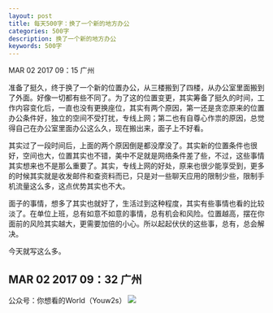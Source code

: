 ```yaml
---
layout: post
title: 每天500字：换了一个新的地方办公
categories: 500字
description: 换了一个新的地方办公
keywords: 500字
---
```


MAR 02 2017  09：15 广州

准备了挺久，终于换了一个新的位置办公，从三楼搬到了四楼，从办公室里面搬到了外面。好像一切都有些不同了。为了这的位置变更，其实筹备了挺久的时间，工作内容变化后，一直也没有更换座位，其实有两个原因，第一还是贪恋原来的位置办公条件好，独立的空间不受打扰，专线上网；第二也有自尊心作祟的原因，总觉得自己在办公室里面办公这么久，现在搬出来，面子上不好看。

其实过了一段时间后，上面的两个原因倒是都没摩没了。其实新的位置条件也很好，空间也大，位置其实也不错，美中不足就是网络条件差了些，不过，这些事情其实想来也不是那么重要了。其实，专线上网的好处，原来也很少能享受到，更多的时候其实就是收发邮件和查资料而已，只是对一些聊天应用的限制少些，限制手机流量这么多，这点优势其实也不大。

面子的事情，想多了其实也就好了，生活过到这种程度，其实有些事情也看的比较淡了。在单位上班，总有如意不如意的事情，总有机会和风险。位置越高，摆在你面前的风险其实越大，更需要加倍的小心。所以起起伏伏的这些事，总有，总会解决。

今天就写这么多。

MAR 02 2017  09：32 广州
---- 
公众号：你想看的World（Youw2s）
![][image-1]

[image-1]:	http://upload-images.jianshu.io/upload_images/3342594-dca1f89eba3e50ca.jpg?imageMogr2/auto-orient/strip%7CimageView2/2/w/1240